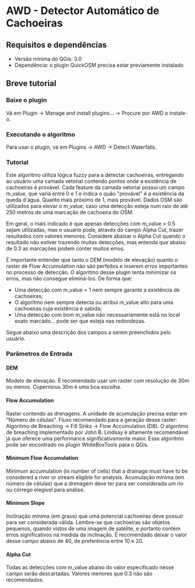 # AWD - Detector Automático de Cachoeiras

## Requisitos e dependências

- Versão mínima do QGis: 3.0
- Dependência: o plugin QuickOSM precisa estar previamente instalado

## Breve tutorial

### Baixe o plugin

Vá em Plugin -> Manage and install plugins... -> Procure por AWD e instale-o.

### Executando o algoritmo

Para usar o plugin, vá em Plugins -> AWD -> Detect Waterfalls.

### Tutorial

Este algoritmo utiliza lógica fuzzy para a detectar cachoeiras, entregando ao usuário uma camada vetorial contendo pontos onde a existência de cachoeiras é provável. Cada feature da camada vetorial possui um campo m_value, que varia entre 0 e 1 e indica o quão "provável" é a existência da queda d'água. Quanto mais próximo de 1, mais provável. Dados OSM são utilizados para elevar o m_value, caso uma detecção esteja num raio de até 250 metros de uma marcação de cachoeira do OSM.

Em geral, o mais indicado é que apenas detecções com m_value > 0.5 sejam utilizadas, mas o usuário pode, através do campo Alpha Cut, trazer resultados com valores menores. Considere abaixar o Alpha Cut quando o resultado não estiver trazendo muitas detecções, mas entenda que abaixo de 0.3 as marcações podem conter muitos erros.

É importante entender que tanto o DEM (modelo de elevação) quanto o raster de Flow Accumulation não são perfeitos e inserem erros importantes no processo de detecção. O algoritmo desse plugin tenta minimizar os erros, mas não consegue eliminá-los. De forma que:

- Uma detecção com m_value = 1 nem sempre garante a existência de cachoeiras;
- O algoritmo nem sempre detecta ou atribui m_value alto para uma cachoeiras cuja existência é sabida;
- Uma detecção com bom m_value não necessariamente está no local exato marcado... pode ser que esteja nas redondezas.

Segue abaixo uma descrição dos campos a serem preenchidos pelo usuário.

### Parâmetros de Entrada
#### DEM
Modelo de elevação. É recomendado usar um raster com resolução de 30m ou menos. Copernicus 30m é uma boa escolha.
#### Flow Accumulation
Raster contendo as drenagens. A unidade de acumulação precisa estar em "Número de células". Fluxo recomendado para a geração desse raster: Algoritmo de Breaching -> Fill Sinks -> Flow Accumulation (D8). O algoritmo de breaching implementado por John B. Lindsay é altamente recomendável já que oferece uma performance significativamente maior. Esse algoritmo pode ser encontrado no plugin WhiteBoxTools para o QGis.
#### Minimum Flow Accumulation
Minimum accumulation (in number of cells) that a drainage must have to be considered a river or stream eligible for analysis.
Acumulação mínima (em número de células) que a drenagem deve ter para ser considerada um rio ou córrego elegível para análise.
#### Minimum Slope
Inclinação mínima (em graus) que uma potencial cachoeiras deve possuir para ser considerada válida. Lembre-se que cachoeiras são objetos pequenos, quando vistos de uma imagem de satélite, e portanto contém erros significativos na medida da inclinação. É recomendado deixar o valor desse campo abaixo de 40, de preferência entre 10 e 20.
#### Alpha Cut
Todas as detecções com m_value abaixo do valor especificado nesse campo serão descartadas. Valores menores que 0.3 não são recomendados.
